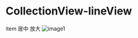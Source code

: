 # CollectionView-lineView
item 居中 放大
 ![image1](https://github.com/syd24/CollectionView-lineView/blob/master/%E6%95%88%E6%9E%9C%E5%9B%BE/CollectionView-item.gif) 

